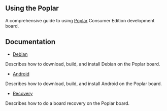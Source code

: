 ## Using the Poplar

A comprehensive guide to using [Poplar](https://www.96boards.org/product/poplar/) Consumer Edition development board.

## Documentation

- [Debian](debian_build_instructions.md)

Describes how to download, build, and install Debian on the Poplar board.

- [Android](android/)

Describes how to download, build, and install Android on the Poplar board.

- [Recovery](recovery.md)

Describes how to do a board recovery on the Poplar board.
